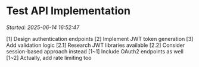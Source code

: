 # Test API Implementation
_Started: 2025-06-14 16:52:47_

[1] Design authentication endpoints
[2] Implement JWT token generation
[3] Add validation logic
[2.1] Research JWT libraries available
[2.2] Consider session-based approach instead
[1~1] Include OAuth2 endpoints as well
[1~2] Actually, add rate limiting too
